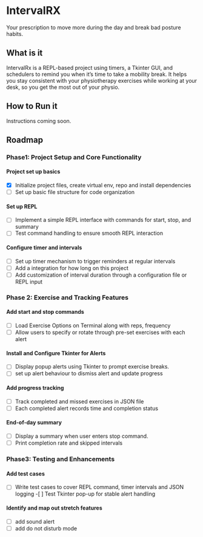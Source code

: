 # IntervalRX

Your prescription to move more during the day and break bad posture habits.

## What is it

IntervalRx is a REPL-based project using timers, a Tkinter GUI, and schedulers to remind you when it’s time to take a mobility break. It helps you stay consistent with your physiotherapy exercises while working at your desk, so you get the most out of your physio.

## How to Run it

Instructions coming soon.

## Roadmap

### Phase1: Project Setup and Core Functionality

#### Project set up basics

- [x] Initialize project files, create virtual env, repo and install dependencies
- [ ] Set up basic file structure for code organization

#### Set up REPL

- [ ] Implement a simple REPL interface with commands for start, stop, and summary
- [ ] Test command handling to ensure smooth REPL interaction

#### Configure timer and intervals

- [ ] Set up timer mechanism to trigger reminders at regular intervals
- [ ] Add a integration for how long on this project
- [ ] Add customization of interval duration through a configuration file or REPL input

### Phase 2: Exercise and Tracking Features

#### Add start and stop commands

- [ ] Load Exercise Options on Terminal along with reps, frequency
- [ ] Allow users to specify or rotate through pre-set exercises with each alert

#### Install and Configure Tkinter for Alerts

- [ ] Display popup alerts using Tkinter to prompt exercise breaks.
- [ ] set up alert behaviour to dismiss alert and update progress

#### Add progress tracking

- [ ] Track completed and missed exercises in JSON file
- [ ] Each completed alert records time and completion status

#### End-of-day summary

- [ ] Display a summary when user enters stop command.
- [ ] Print completion rate and skipped intervals

### Phase3: Testing and Enhancements

#### Add test cases

-[ ] Write test cases to cover REPL command, timer intervals and JSON logging -[ ] Test Tkinter pop-up for stable alert handling

#### Identify and map out stretch features

- [ ] add sound alert
- [ ] add do not disturb mode
